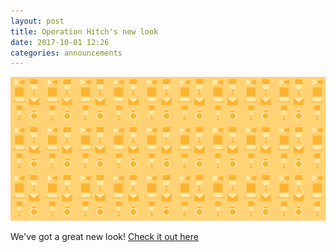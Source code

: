 ```yaml
---
layout: post
title: Operation Hitch's new look
date: 2017-10-01 12:26
categories: announcements
---
```


_![Operation Hitch pattern](/images/new_look/pattern.png)_

We've got a great new look! [Check it out here](https://operationhitch.com/)
